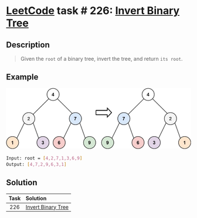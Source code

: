 # [LeetCode][leetcode] task # 226: [Invert Binary Tree][task]

Description
-----------

> Given the `root` of a binary tree, invert the tree, and return `its root`.

 Example
-------

![tree.png](image/tree.png)

```sh
Input: root = [4,2,7,1,3,6,9]
Output: [4,7,2,9,6,3,1]
```

Solution
--------

| Task | Solution                       |
|:----:|:-------------------------------|
| 226  | [Invert Binary Tree][solution] |


[leetcode]: <http://leetcode.com/>
[task]: <https://leetcode.com/problems/invert-binary-tree/>
[solution]: <https://github.com/wellaxis/witalis-jkit/blob/main/module/tasks/src/main/java/com/witalis/jkit/tasks/core/task/leetcode/h3/p226/option/Practice.java>
